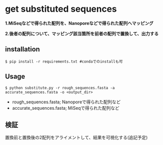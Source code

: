 # get substituted sequences
**1.MiSeqなどで得られた配列を、Nanoporeなどで得られた配列へマッピング**

**2.後者の配列について、マッピング該当箇所を前者の配列で置換して、出力する**

## installation
```
$ pip install -r requirements.txt #condaでのinstallも可
```
## Usage
```
$ python substitute.py -r rough_sequences.fasta -a accurate_sequences.fasta -o <output_dir>
```
- rough_sequences.fasta; Nanoporeで得られた配列など
- accurate_sequences.fasta; MiSeqで得られた配列など

## 検証
置換前と置換後の2配列をアライメントして、結果を可視化する(追記予定)
